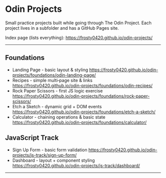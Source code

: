 # Odin Projects

Small practice projects built while going through The Odin Project. Each project lives in a subfolder and has a GitHub Pages site.

Index page (lists everything):
https://frosty0420.github.io/odin-projects/

---
## Foundations

- Landing Page - basic layout & styling
	https://frosty0420.github.io/odin-projects/foundations/odin-landing-page/
- Recipes - simple multi‑page site & links
	https://frosty0420.github.io/odin-projects/foundations/odin-recipes/
- Rock Paper Scissors - first JS logic exercise
	https://frosty0420.github.io/odin-projects/foundations/rock-paper-scissors/
- Etch a Sketch - dynamic grid + DOM events
	https://frosty0420.github.io/odin-projects/foundations/etch-a-sketch/
- Calculator - chaining operations & basic state
	https://frosty0420.github.io/odin-projects/foundations/calculator/

## JavaScript Track

- Sign Up Form - basic form validation
	https://frosty0420.github.io/odin-projects/js-track/sign-up-form/
- Dashboard - layout + component styling
	https://frosty0420.github.io/odin-projects/js-track/dashboard/

---